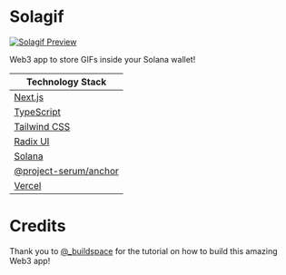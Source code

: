# Solagif

[![Solagif Preview](/public/preview.gif)](https://solagif.agallio.xyz)

Web3 app to store GIFs inside your Solana wallet!

| Technology Stack                                                 |
| ---------------------------------------------------------------- |
| [Next.js](https://nextjs.org/)                                   |
| [TypeScript](https://www.typescriptlang.org/)                    |
| [Tailwind CSS](https://tailwindcss.com/)                         |
| [Radix UI](https://www.radix-ui.com/)                            |
| [Solana](https://solana.com/)                                    |
| [@project-serum/anchor](https://github.com/project-serum/anchor) |
| [Vercel](https://vercel.com/)                                    |

# Credits

Thank you to [@\_buildspace](https://twitter.com/_buildspace) for the tutorial on how to build this amazing Web3 app!
